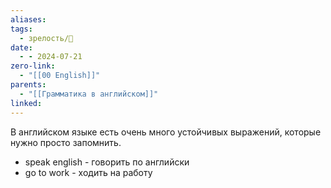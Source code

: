 ```yaml
---
aliases: 
tags:
  - зрелость/🌱
date:
  - - 2024-07-21
zero-link:
  - "[[00 English]]"
parents:
  - "[[Грамматика в английском]]"
linked:
---
```

В английском языке есть очень много устойчивых выражений, которые нужно просто запомнить.

- speak english - говорить по английски
- go to work - ходить на работу